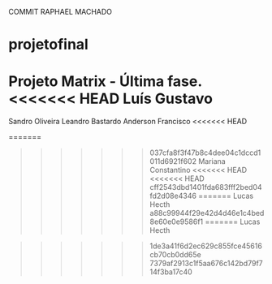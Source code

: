 ﻿COMMIT RAPHAEL MACHADO
# projetofinal
Projeto Matrix - Última fase.
<<<<<<< HEAD
Luís Gustavo
=======

Sandro Oliveira
Leandro Bastardo
Anderson Francisco
<<<<<<< HEAD

=======
>>>>>>> 037cfa8f3f47b8c4dee04c1dccd1011d6921f602
Mariana Constantino
<<<<<<< HEAD
<<<<<<< HEAD
>>>>>>> cff2543dbd1401fda683fff2bed04fd2d08e4346
=======
Lucas Hecth
>>>>>>> a88c99944f29e42d4d46e1c4bed8e60e0e9586f1
=======
Lucas Hecth

>>>>>>> 1de3a41f6d2ec629c855fce45616cb70cb0dd65e
>>>>>>> 7379af2913c1f5aa676c142bd79f714f3ba17c40
